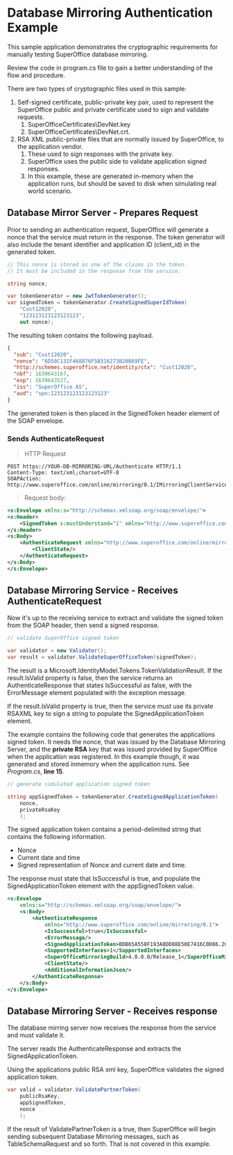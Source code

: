# Database Mirroring Authentication Example

This sample application demonstrates the cryptographic requirements for manually testing SuperOffice database mirroring.

Review the code in program.cs file to gain a better understanding of the flow and procedure.

There are two types of cryptographic files used in this sample:

1. Self-signed certificate, public-private key pair, used to represent the SuperOffice public and private certificate used to sign and validate requests.
   1. SuperOfficeCertificates\DevNet.key
   2. SuperOfficeCertificates\DevNet.crt.
2. RSA XML public-private files that are normally issued by SuperOffice, to the application vendor.
   1. These used to sign responses with the private key.
   2. SuperOffice uses the public side to validate application signed responses.
   3. In this example, these are generated in-memory when the application runs, but should be saved to disk when simulating real world scenario.

## Database Mirror Server - Prepares Request

Prior to sending an authentication request, SuperOffice will generate a nonce that the service must return in the response. The token generator will also include the tenant identifier and application ID (client_id) in the generated token.

```csharp
// This nonce is stored as one of the claims in the token.
// It must be included in the response from the service.

string nonce;

var tokenGenerator = new JwtTokenGenerator();
var signedToken = tokenGenerator.CreateSignedSuperIdToken(
    "Cust12020", 
    "123123123123123123",
    out nonce);
```

The resulting token contains the following payload.

```json
{
  "sub": "Cust12020",
  "nonce": "6D50C131F468876F5B316273B20B69FE",
  "http://schemes.superoffice.net/identity/ctx": "Cust12020",
  "nbf": 1639643167,
  "exp": 1639643527,
  "iss": "SuperOffice AS",
  "aud": "spn:123123123123123123"
}
```

The generated token is then placed in the SignedToken header element of the SOAP envelope.

### Sends AuthenticateRequest

> HTTP Request

```http
POST https://YOUR-DB-MIRRORING-URL/Authenticate HTTP/1.1
Content-Type: text/xml;charset=UTF-8
SOAPAction: http://www.superoffice.com/online/mirroring/0.1/IMirroringClientService/Authenticate
```

> Request body:

```xml
<s:Envelope xmlns:s="http://schemas.xmlsoap.org/soap/envelope/">
<s:Header>
    <SignedToken s:mustUnderstand="1" xmlns="http://www.superoffice.com/online/mirroring/0.1">eyJhbGciOiJSUzI1NiIsImtpZCI6IkIwQUQ0QzBCRkQ4OTEzQjgwNDBGM0U4QUQxNkE5MUY1ODUyMjJDMzMiLCJ4NXQiOiJzSzFNQ18ySkU3Z0VEejZLMFdxUjlZVWlMRE0iLCJ0eXAiOiJKV1QifQ.eyJzdWIiOiJDdXN0MTIwMjAiLCJub25jZSI6IjlBQjQxNDkzNzYyQjBDNUI2RTBGMUFCMzVGMDMyQjk1IiwiaHR0cDovL3NjaGVtZXMuc3VwZXJvZmZpY2UubmV0L2lkZW50aXR5L2N0eCI6IkN1c3QxMjAyMCIsIm5iZiI6MTYzOTY0MDM4MSwiZXhwIjoxNjM5NjQwNzQxLCJpc3MiOiJTdXBlck9mZmljZSBBUyIsImF1ZCI6InNwbjoxMjMxMjMxMjMxMjMxMjMxMjMifQ.UcpcXF3Pg8anUmb5YuZ3cKlcoIHpZ7a4PwRHZ2A4JUWX5TN74QK7uCWo6OyaVBxKul-6KqcXEWDuzLv5fNRt12ZxTyyhqxVQSNou4mHu-dDxysjgLSrKqoWQr500CafbAS_6U6-7sPEvftRq9SzkGqQQP-bnEtWR9vezdaB9LYTLDuw9G-u-FncB_SYHPD0TNCe5pY_sZArNL4oEhVqcvZ97HX3GveUDjv1J0BNNnXQHkTVuwZ0og_qDppqNS_SXTqSUqolsxZgLrPvKWDATiLJoNDBgZuYTpWciDKp1Q0L9oBR5LSMZ8-xuyFu6Icw88_hTOz5vyOXmRCxzCJNUrg</SignedToken>
</s:Header>
<s:Body>
    <AuthenticateRequest xmlns="http://www.superoffice.com/online/mirroring/0.1">
        <ClientState/>
    </AuthenticateRequest>
</s:Body>
</s:Envelope>
```

## Database Mirroring Service - Receives AuthenticateRequest

Now it's up to the receiving service to extract and validate the signed token from the SOAP header, then send a signed response.

```csharp
// validate SuperOffice signed token

var validator = new Validator();
var result = validator.ValidateSuperOfficeToken(signedToken);
```

The result is a Microsoft.IdentityModel.Tokens.TokenValidationResult. If the result.IsValid property is false, then the service returns an AuthenticateResponse that states IsSuccessful as false, with the ErrorMessage element populated with the exception message.

If the result.IsValid property is true, then the service must use its private RSAXML key to sign a string to populate the SignedApplicationToken element.

The example contains the following code that generates the applications signed token. It needs the nonce, that was issued by the Database Mirroring Server, and the **private RSA** key that was issued provided by SuperOffice when the application was registered. In this example though, it was generated and stored inmemory when the application runs. See _Program.cs_, **line 15**.

```csharp
// generate simulated application signed token

string appSignedToken = tokenGenerator.CreateSignedApplicationToken(
    nonce,
    privateRsaKey
    );
```

The signed application token contains a period-delimited string that contains the following information.

- Nonce
- Current date and time
- Signed representation of Nonce and current date and time.

The response must state that IsSuccessful is true, and populate the SignedApplicationToken element with the appSignedToken value.

```xml
<s:Envelope
    xmlns:s="http://schemas.xmlsoap.org/soap/envelope/">
    <s:Body>
        <AuthenticateResponse
            xmlns="http://www.superoffice.com/online/mirroring/0.1">
            <IsSuccessful>true</IsSuccessful>
            <ErrorMessage/>
            <SignedApplicationToken>BDB65A558F193A8DD88E50E7416C0D86.202109161125.OKNE8l9YOXm4AJRCfzNx4egvU/jTjwii6XU+fM2P6bFjQpYSBi0w4VH0dN82CQdWEkcuGW9yjsLU82za08myMWelFKWvwqIY0oaaTYAPzhj27JNa5OZw3tUc1zunR7DrwpLSkwC3cEK3s3u3VDN8GKoMMeQVOogxS7f1hT3a4/Q=</SignedApplicationToken>
            <SupportedInterfaces>1</SupportedInterfaces>
            <SuperOfficeMirroringBuild>4.0.0.0/Release_1</SuperOfficeMirroringBuild>
            <ClientState/>
            <AdditionalInformationJson/>
        </AuthenticateResponse>
    </s:Body>
</s:Envelope>
```

## Database Mirroring Server - Receives response

The database mirring server now receives the response from the service and must validate it.

The server reads the AuthenticateResponse and extracts the SignedApplicationToken.

Using the applications public RSA xml key, SuperOffice validates the signed application token.

```csharp
var valid = validator.ValidatePartnerToken(
    publicRsaKey,
    appSignedToken,
    nonce
    );
```

If the result of ValidatePartnerToken is a true, then SuperOffice will begin sending subsequent Database Mirroring messages, such as TableSchemaRequest and so forth. That is not covered in this example.
